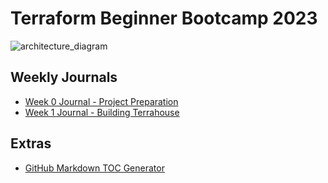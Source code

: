 # Terraform Beginner Bootcamp 2023

![architecture_diagram](https://github.com/FOdeks/terraform-beginner-bootcamp-2023/assets/99102643/47523243-9765-450a-aa1a-a710b5ee914a)


## Weekly Journals
- [Week 0 Journal - Project Preparation](journal/week0.md)
- [Week 1 Journal - Building Terrahouse](journal/week1.md)
 
## Extras
- [GitHub Markdown TOC Generator](https://ecotrust-canada.github.io/markdown-toc/)

